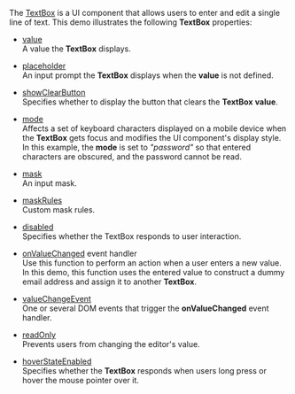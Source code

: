 The [TextBox](/Documentation/ApiReference/UI_Widgets/dxTextBox/) is a UI component that allows users to enter and edit a single line of text. This demo illustrates the following  **TextBox** properties:

- [value](/Documentation/ApiReference/UI_Widgets/dxTextBox/Configuration/#value)     
A value the **TextBox** displays.

- [placeholder](/Documentation/ApiReference/UI_Widgets/dxTextBox/Configuration/#placeholder)       
An input prompt the **TextBox** displays when the **value** is not defined.

- [showClearButton](/Documentation/ApiReference/UI_Widgets/dxTextBox/Configuration/#showClearButton)        
Specifies whether to display the button that clears the **TextBox** **value**.

- [mode](/Documentation/ApiReference/UI_Widgets/dxTextBox/Configuration/#mode)        
Affects a set of keyboard characters displayed on a mobile device when the **TextBox** gets focus and modifies the UI component's display style. In this example, the **mode** is set to *"password"* so that entered characters are obscured, and the password cannot be read.

- [mask](/Documentation/ApiReference/UI_Widgets/dxTextBox/Configuration/#mask)        
An input mask.

- [maskRules](/Documentation/ApiReference/UI_Widgets/dxTextBox/Configuration/#maskRules)        
Custom mask rules.

- [disabled](/Documentation/ApiReference/UI_Widgets/dxTextBox/Configuration/#disabled)        
Specifies whether the TextBox responds to user interaction.

- [onValueChanged](/Documentation/ApiReference/UI_Widgets/dxTextBox/Configuration/#onValueChanged) event handler      
Use this function to perform an action when a user enters a new value. In this demo, this function uses the entered value to construct a dummy email address and assign it to another **TextBox**.

- [valueChangeEvent](/Documentation/ApiReference/UI_Widgets/dxTextBox/Configuration/#valueChangeEvent)     
One or several DOM events that trigger the **onValueChanged** event handler.

- [readOnly](/Documentation/ApiReference/UI_Widgets/dxTextBox/Configuration/#readOnly)     
Prevents users from changing the editor's value.

- [hoverStateEnabled](/Documentation/ApiReference/UI_Widgets/dxTextBox/Configuration/#hoverStateEnabled)        
Specifies whether the **TextBox** responds when users long press or hover the mouse pointer over it.
